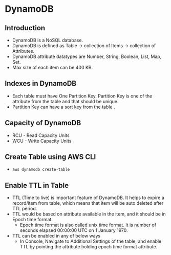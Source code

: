# DynamoDB

## Introduction
* DynamoDB is a NoSQL database.
* DynamoDB is defined as Table -> collection of Items -> collection of Attributes.
* DynamoDB attribute datatypes are Number, String, Boolean, List, Map, Set.
* Max size of each item can be 400 KB.

## Indexes in DynamoDB
* Each table must have One Partition Key. Partition Key is one of the attribute from the table and that should be unique. 
* Partition Key can have a sort key from the table .

## Capacity of DynamoDB
* RCU - Read Capacity Units
* WCU - Write Capacity Units

## Create Table using AWS CLI
* `aws dynamodb create-table`

## Enable TTL in Table
* TTL (Time to live) is important feature of DynamoDB. It helps to expire a record/item from table, which means that item will be auto deleted after TTL period.
* TTL would be based on attribute available in the item, and it should be in Epoch time format.
    * Epoch time format is also called unix time format. It is number of seconds elapsed 00:00:00 UTC on 1 January 1970.
* TTL can be enabled in any of below ways
    * In Console, Navigate to Additional Settings of the table, and enable TTL by pointing the attribute holding epoch time format attribute.
 
 